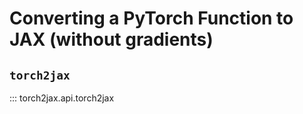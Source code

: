 # Converting a PyTorch Function to JAX (without gradients)

## `torch2jax`
::: torch2jax.api.torch2jax
